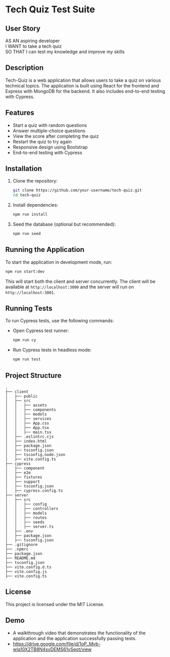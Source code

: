 # Tech Quiz Test Suite

## User Story
AS AN aspiring developer<br>
I WANT to take a tech quiz<br>
SO THAT I can test my knowledge and improve my skills


## Description
Tech-Quiz is a web application that allows users to take a quiz on various technical topics. The application is built using React for the frontend and Express with MongoDB for the backend. It also includes end-to-end testing with Cypress.


## Features

- Start a quiz with random questions
- Answer multiple-choice questions
- View the score after completing the quiz
- Restart the quiz to try again
- Responsive design using Bootstrap
- End-to-end testing with Cypress


## Installation

1. Clone the repository:

   ```sh
   git clone https://github.com/your-username/tech-quiz.git
   cd tech-quiz
   ```

2. Install dependencies:

   ```sh
   npm run install
   ```

3. Seed the database (optional but recommended):

   ```sh
   npm run seed
   ```

## Running the Application

To start the application in development mode, run:

```sh
npm run start:dev
```

This will start both the client and server concurrently. The client will be available at `http://localhost:3000` and the server will run on `http://localhost:3001`.

## Running Tests

To run Cypress tests, use the following commands:

- Open Cypress test runner:

  ```sh
  npm run cy
  ```

- Run Cypress tests in headless mode:

  ```sh
  npm run test
  ```

## Project Structure

```
.
├── client
│   ├── public
│   ├── src
│   │   ├── assets
│   │   ├── components
│   │   ├── models
│   │   ├── services
│   │   ├── App.css
│   │   ├── App.tsx
│   │   ├── main.tsx
│   ├── .eslintrc.cjs
│   ├── index.html
│   ├── package.json
│   ├── tsconfig.json
│   ├── tsconfig.node.json
│   ├── vite.config.ts
├── cypress
│   ├── component
│   ├── e2e
│   ├── fixtures
│   ├── support
│   ├── tsconfig.json
│   ├── cypress.config.ts
├── server
│   ├── src
│   │   ├── config
│   │   ├── controllers
│   │   ├── models
│   │   ├── routes
│   │   ├── seeds
│   │   ├── server.ts
│   ├── .env
│   ├── package.json
│   ├── tsconfig.json
├── .gitignore
├── .npmrc
├── package.json
├── README.md
├── tsconfig.json
├── vite.config.d.ts
├── vite.config.js
├── vite.config.ts
```


## License

This project is licensed under the MIT License.

## Demo

* A walkthrough video that demonstrates the functionality of the application and the application successfully passing tests.
* https://drive.google.com/file/d/1oP_Mvb-wIa10X2TB8N4svDEMS61vSeot/view


